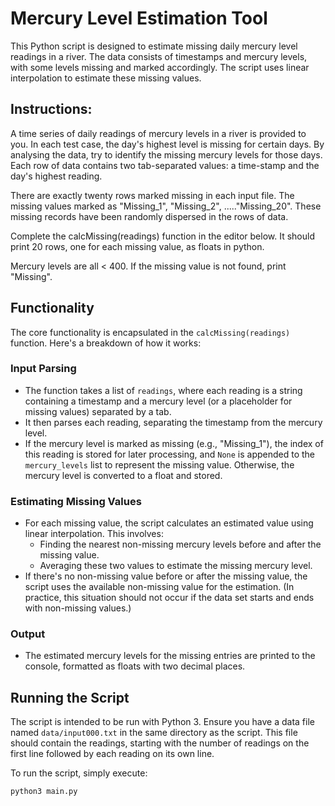 # Mercury Level Estimation Tool

This Python script is designed to estimate missing daily mercury level readings in a river. The data consists of timestamps and mercury levels, with some levels missing and marked accordingly. The script uses linear interpolation to estimate these missing values.

## Instructions:
A time series of daily readings of mercury levels in a river is provided to you. 
In each test case, the day's highest level is missing for certain days. 
By analysing the data, try to identify the missing mercury levels for those days. 
Each row of data contains two tab-separated values: a time-stamp and the day's highest reading.

There are exactly twenty rows marked missing in each input file. 
The missing values marked as "Missing_1", "Missing_2", ....."Missing_20". 
These missing records have been randomly dispersed in the rows of data.

Complete the calcMissing(readings) function in the editor below. 
It should print 20 rows, one for each missing value, as floats in python.

Mercury levels are all < 400. If the missing value is not found, print "Missing".

## Functionality

The core functionality is encapsulated in the `calcMissing(readings)` function. Here's a breakdown of how it works:

### Input Parsing

- The function takes a list of `readings`, where each reading is a string containing a timestamp and a mercury level (or a placeholder for missing values) separated by a tab.
- It then parses each reading, separating the timestamp from the mercury level.
- If the mercury level is marked as missing (e.g., "Missing_1"), the index of this reading is stored for later processing, and `None` is appended to the `mercury_levels` list to represent the missing value. Otherwise, the mercury level is converted to a float and stored.

### Estimating Missing Values

- For each missing value, the script calculates an estimated value using linear interpolation. This involves:
  - Finding the nearest non-missing mercury levels before and after the missing value.
  - Averaging these two values to estimate the missing mercury level.
- If there's no non-missing value before or after the missing value, the script uses the available non-missing value for the estimation. (In practice, this situation should not occur if the data set starts and ends with non-missing values.)

### Output

- The estimated mercury levels for the missing entries are printed to the console, formatted as floats with two decimal places.

## Running the Script

The script is intended to be run with Python 3. Ensure you have a data file named `data/input000.txt` in the same directory as the script. This file should contain the readings, starting with the number of readings on the first line followed by each reading on its own line.

To run the script, simply execute:

```bash
python3 main.py

